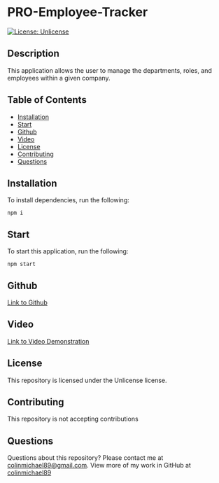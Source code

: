 # PRO-Employee-Tracker

[![License: Unlicense](https://img.shields.io/badge/license-Unlicense-blue.svg)](http://unlicense.org/)

## Description

This application allows the user to manage the departments, roles, and employees within a given company.

## Table of Contents

- [Installation](#installation)
- [Start](#start)
- [Github](#github)
- [Video](#video)
- [License](#license)
- [Contributing](#contributing)
- [Questions](#questions)

## Installation

To install dependencies, run the following:

```
npm i
```

## Start

To start this application, run the following:

```
npm start
```

## Github

[Link to Github](https://github.com/colinmichael89/PRO-Employee-Tracker.git)

## Video

[Link to Video Demonstration]()

## License

This repository is licensed under the Unlicense license.

## Contributing

This repository is not accepting contributions

## Questions

Questions about this repository? Please contact me at [colinmichael89@gmail.com](mailto:colinmichael89@gmail.com). View more of my work in GitHub at [colinmichael89](https://github.com/colinmichael89)
